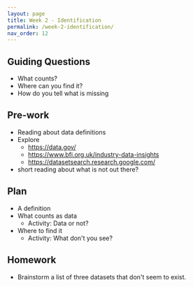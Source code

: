 ```yaml
---
layout: page
title: Week 2 - Identification
permalink: /week-2-identification/
nav_order: 12
---
```


## Guiding Questions

* What counts?
* Where can you find it?
* How do you tell what is missing

## Pre-work

* Reading about data definitions
* Explore
    * https://data.gov/
    * https://www.bfi.org.uk/industry-data-insights
    * https://datasetsearch.research.google.com/
* short reading about what is not out there?

## Plan
* A definition
* What counts as data
    * Activity: Data or not?
* Where to find it
    * Activity: What don't you see?

## Homework
* Brainstorm a list of three datasets that don't seem to exist.

